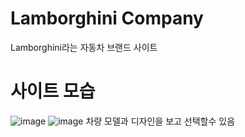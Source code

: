 # Lamborghini Company
Lamborghini라는 자동차 브랜드 사이트

# 사이트 모습
![image](https://user-images.githubusercontent.com/109999703/180897988-3fcea2ca-946d-48ac-bfb4-4508cc433360.png)
![image](https://user-images.githubusercontent.com/109999703/180897864-c266e151-6912-453d-ae89-def1627e8c8f.png)
차량 모델과 디자인을 보고 선택할수 있음


